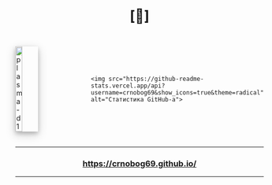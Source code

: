 # <p align="center">[🔻]</p>

<br>

<div style="display: flex; align-items: center;">
  <div style="flex: 1;">
    <img src="https://github.com/user-attachments/assets/fc155b50-bbc8-4504-90e6-b095ea909338" width="30%" alt="plasma-d1" style="box-shadow: 0 4px 8px 0 rgba(0, 0, 0, 0.2), 0 6px 20px 0 rgba(0, 0, 0, 0.19);">
  </div>
  <div style="flex: 2;">
    
    <img src="https://github-readme-stats.vercel.app/api?username=crnobog69&show_icons=true&theme=radical" alt="Статистика GitHub-а">
  </div>
</div>
<br>

---

### <p align="center"><a href="https://crnobog69.github.io/">https://crnobog69.github.io/</a></p>

---
